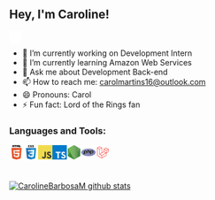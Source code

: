 ## Hey, I'm <a target="_blank">Caroline</a>!

<a href="https://www.linkedin.com/in/caroline-martins-42aaba107/" target="_blank"><img align="left" alt="Aakarsh B | LinkedIn" width="22px" src="https://github.com/Aakarsh-B/trying-repos/blob/master/linkedin.svg" /><a/>
  
<br />

- 🔭 I’m currently working on Development Intern 
- 🌱 I’m currently learning Amazon Web Services
- 💬 Ask me about Development Back-end
- 📫 How to reach me: carolmartins16@outlook.com
- 😄 Pronouns: Carol
- ⚡ Fun fact: Lord of the Rings fan

### Languages and Tools:


<a href="https://www.w3.org/html/" target="_blank"><img align="left" alt="HTML5" width="26px" src="https://raw.githubusercontent.com/github/explore/80688e429a7d4ef2fca1e82350fe8e3517d3494d/topics/html/html.png" /></a>
<a href="https://www.w3schools.com/css/" target="_blank"><img align="left" alt="CSS3" width="26px" src="https://raw.githubusercontent.com/github/explore/80688e429a7d4ef2fca1e82350fe8e3517d3494d/topics/css/css.png" /></a>
<a href="https://developer.mozilla.org/pt-BR/docs/Web/JavaScript" target="_blank"><img align="left" alt="JS" width="26px" src="https://raw.githubusercontent.com/github/explore/80688e429a7d4ef2fca1e82350fe8e3517d3494d/topics/javascript/javascript.png" /></a>
<a href="https://www.typescriptlang.org/docs/" target="_blank"><img align="left" alt="Typescript" width="26px" src="https://raw.githubusercontent.com/github/explore/80688e429a7d4ef2fca1e82350fe8e3517d3494d/topics/typescript/typescript.png" /></a>
<a href="https://nodejs.org/pt-br/docs/" target="_blank"><img align="left" alt="NODE" width="26px" src="https://raw.githubusercontent.com/github/explore/80688e429a7d4ef2fca1e82350fe8e3517d3494d/topics/nodejs/nodejs.png" /></a>
<a href="https://www.php.net/docs.php" target="_blank"><img align="left" alt="PHP" width="26px" src="https://raw.githubusercontent.com/github/explore/80688e429a7d4ef2fca1e82350fe8e3517d3494d/topics/php/php.png" /></a>
<a href="https://laravel.com/docs/8.x/readme" target="_blank"><img align="left" alt="Laravel" width="26px" src="https://raw.githubusercontent.com/github/explore/80688e429a7d4ef2fca1e82350fe8e3517d3494d/topics/laravel/laravel.png" /></a>

<br />
<br />
<br/>


[![CarolineBarbosaM github stats](https://github-readme-stats.vercel.app/api?username=CarolineBarbosaM&include_all_commits=true&count_private=true&show_icons=true&line_height=20&title_color=FF00FF&icon_color=FF00FF&text_color=FFFFFF&bg_color=0D1117)](https://github.com/anuraghazra/github-readme-stats)
